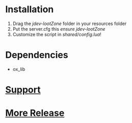 # Installation
1. Drag the *jdev-lootZone* folder in your resources folder
2. Put the server.cfg this *ensure jdev-lootZone*
3. Customize the script in *shared/config.lua*!

# Dependencies
- ox_lib

# [Support](https://discord.gg/rwwZTqrJ)
# [More Release](https://discord.gg/rwwZTqrJ)
